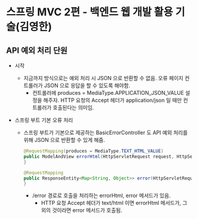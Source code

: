 # 스프링 MVC 2편 - 백엔드 웹 개발 활용 기술(김영한)
## API 예외 처리 단원
- 시작
  - 지금까지 방식으로는 예외 처리 시 JSON 으로 반환할 수 없음. 오류 페이지 컨트롤러가 JSON 으로 응답을 할 수 있도록 해야함.
    - 컨트롤러에 produces = MediaType.APPLICATION_JSON_VALUE 설정을 해주자. HTTP 요청의 Accept 헤더가 application/json 일 때만 컨트롤러가 호출된다는 의미임.

- 스프링 부트 기본 오류 처리
  - 스프링 부트가 기본으로 제공하는 BasicErrorController 도 API 예외 처리를 위해 JSON 으로 반환할 수 있게 해줌.
    ``` java
    @RequestMapping(produces = MediaType.TEXT_HTML_VALUE)
    public ModelAndView errorHtml(HttpServletRequest request, HttpServletResponse response) {
    }
    
    @RequestMapping
    public ResponseEntity<Map<String, Object>> error(HttpServletRequest request) {
    }
    ```
    - /error 경로로 호출을 처리하는 errorHtml, error 메서드가 있음.
      - HTTP 요청 Accept 헤더가 text/html 이면 errorHtml 메서드가, 그 외의 것이라면 error 메서드가 호출됨.
